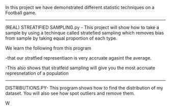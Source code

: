 In this project we have demonstrated different statistic techniques on a Football game.

-----------------------------------------------------

(REAL) STREATIFIED SAMPLING.py - This project will show how to take a sample by using a techinque called stratefied sampling which removes bias from sample by taking equal proportion of each type.

We learn the following from this program

-that our stratfied representiaon is very accruate agasint the average.

-This also shows that stratfeid sampling will give you the most accruate represnetation of a population

-----------------------------------------------------

DISTRIBUTIONS.PY- This program shows how to find the distribution of my dataset. You will also see how spot outliers and remove them.

W


